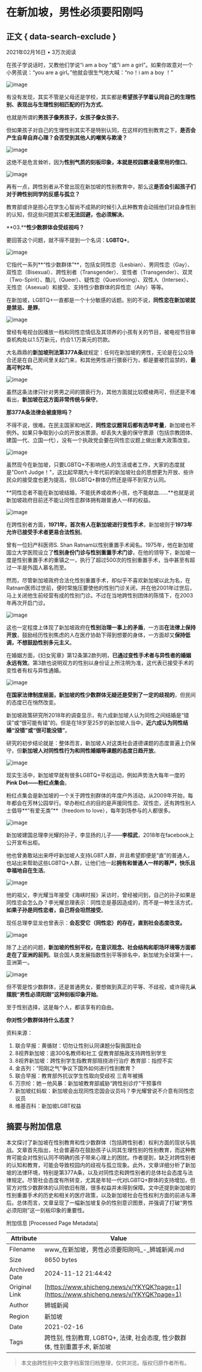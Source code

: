 # 在新加坡，男性必须要阳刚吗

## 正文 { data-search-exclude }


2021年02月16日 • 3万次阅读

在孩子学说话时，又教他们学说“i am a boy ”或“i am a girl”。如果你故意对一个小男孩说：“you are a girl。”他就会很生气地大喊：“no！i am a boy ！”

![image](https://example.com/images/image/1661/16618092.webp?1619427972)

有没有发现，其实不管是父母还是学校，其实都是**希望孩子学着认同自己的生理性别、表现出与生理性别相匹配的行为方式**。

也就是所谓的**男孩子像男孩子，女孩子像女孩子**。

但如果孩子对自己的生理性别其实不是特别认同，在这样的性别教育之下，**是否会产生自卑自弃心理？会否受到其他人的嘲笑与欺凌？**

![image](https://example.com/images/image/1661/16618093.webp?1619427972)

这绝不是危言耸听，因为**性别气质的刻板印象，本就是校园霸凌最常用的借口**。

![image](https://example.com/images/image/1661/16618094.webp?1619427972)

再有一点，跨性别者从不曾出现在新加坡的性别教育中，那么这**是否会引起孩子们对于跨性别同学的反感与孤立？**

教育部或许是担心在学生心智尚不成熟的时候引入此种教育会动摇他们对自身性别的认知，但这些问题其实都**无法回避，也必须解决**。

**03.****性少数群体会受歧视吗？**

要回答这个问题，就不得不提到一个名词：**LGBTQ+**。

![image](https://example.com/images/image/1661/16618095.webp?1619427972)

它指代一系列**“性少数群体”**，包括女同性恋（Lesbian）、男同性恋（Gay）、双性恋（Bisexual）、跨性别者（Transgender）、变性者（Transgender）、双灵（Two-Spirit）、酷儿（Queer）、疑性恋（Questioning）、双性人（Intersex）、无性恋（Asexual）和接受、支持性少数群体的异性恋（Ally）等等。

在新加坡，LGBTQ+一直都是一个十分敏感的话题。别的不说，**同性恋在新加坡就是禁忌、是罪**。

![image](https://example.com/images/image/1661/16618096.webp?1619427972)

曾经有电视台因播放一档和同性恋情侣及其领养的小孩有关的节目，被电视节目审查机构处以1.5万新元，约合1.1万美元的罚款。

大名鼎鼎的**新加坡刑法第377A条**就规定：任何在新加坡的男性，无论是在公众场合还是在自己房间里关起门来，和其他男性进行猥亵行为，都是要被罚监禁的，**最高可判2年**。

![image](https://example.com/images/image/1661/16618097.webp?1613388067)

虽然这条法律只针对男男之间的猥亵行为，其他方面就比较模棱两可，但还是不难看出，**新加坡在这方面非常传统与保守**。

**那377A条法律会被废除吗？**

不得不说，很难。在民主国家和地区，**同性恋议题背后都有选举考量**，新加坡也不例外。如果只争取到小众的开放派票源，却丢失大量的保守票源（包括宗教团体、建国一代、立国一代），没有一个执政党会要在同性恋议题上做出重大政策改变。

![image](https://example.com/images/image/1661/16618098.webp?1619427972)

虽然现今在新加坡，只要LGBTQ+不影响他人的生活或者工作，大家的态度就是"Don‘t Judge！"，这比起早期九十年代前的新加坡社会的思想更为开放、些许民众的接受度也更为提高，但LGBTQ+群体仍然还是得不到官方认同。

**同性恋者不能在新加坡结婚，不能抚养或收养小孩，也不能献血……**也就是说新加坡政府目前还不能让同性恋群体拥有跟普通人一样的权益。

![image](https://example.com/images/image/1661/16618099.webp?1619427972)

在跨性别者方面，**1971年，首次有人在新加坡进行变性手术**，新加坡则于**1973年允许已接受手术者更易合法性别**。

曾有一位妇产科医师S. Shan Ratnam以性别重置手术闻名。1975年，他在新加坡国立大学医院设立了**性别身份门诊与性别重置手术门诊**，在他的领导下，新加坡一度是性别重置手术的重镇之一，执行了超过500次的性别重置手术，当中甚至有超过一半是外国人慕名而至。

然而，尽管新加坡政府合法化性别重置手术，却似乎不喜欢新加坡以此为名，在Ratnam医师过世前，便时常施压要使他的性别门诊关闭，并在他2001年过世后，马上关闭他生前经营有成的性别门诊。不过在当地跨性别团体的陈情下，在2003年再次开启门诊。

![image](https://example.com/images/image/1661/16618100.webp?1619427972)

这也一定程度上体现了新加坡政府在**性别治理一事上的矛盾**，一方面**在法律上保持开放**，鼓励经历性别焦虑的人在医疗协助下得到想要的身体，一方面却又**保持低调，不想鼓励性别多元主义**。

在婚姻方面，《妇女宪章》第12条第2款列明，**已通过变性手术者与异性者的婚姻永远有效**。第3款也说明双方的性别以身份证上所注明为准，这代表已接受手术的变性者有权与异性通婚。

![image](https://example.com/images/image/1661/16618101.webp?1619427972)

**在国家法律制度层面，新加坡的性少数群体无疑还是受到了一定的歧视的**，但民间的态度已在悄然改变。

新加坡政策研究所2018年的调查显示，有六成新加坡人认为同性之间结婚是“错误”或“很可能有错”的。但是在18岁至25岁的新加坡人当中，**近六成认为同性结婚“没错”或“很可能没错”**。

研究的初步结论就是：整体而言，新加坡人对这类社会道德课题的态度普遍上仍保守，但**新加坡人对同性性行为和同性婚姻等课题的态度日趋开放**。

![image](https://example.com/images/image/1661/16618102.webp?1619427971)

现实生活中，新加坡早就有很多LGBTQ+平权运动，例如声势浩大每年一度的**Pink Dot——粉红点集会**。

粉红点集会是新加坡的一个关于跨性别群体的年度户外活动，从2009年开始，每年都会在芳林公园举行。举办粉红点的目的是声援同性恋、双性恋，还有跨性别人士倡导**“有爱无类”**（freedom to love），每年到场参与的人都很多。

![image](https://example.com/images/image/1661/16618103.webp?1619427971)

新加坡建国总理李光耀的孙子，李显扬的儿子——**李桓武**，2018年在facebook上公开宣布出柜。

他也曾勇敢站出来呼吁新加坡人支持LGBT人群，并且希望即便是“直”的普通人，也站出来帮助这些LGBTQ+人群，让他们也一起**拥有和普通人一样的尊严，快乐且幸福地自在生活**。

![image](https://example.com/images/image/1661/16618104.webp?1619427971)

他的祖父，李光耀当年接受《海峡时报》采访时，曾经被问到，自己的孙子如果是同性恋会怎么办？李光耀总理表示：同性恋是基因造成的，而不是一种生活方式，**如果子孙是同性恋者，自己将会坦然接受**。

现任总理李显龙也曾表示：**会忍受它（同性恋）的存在，直到社会态度改变。**

![image](https://example.com/images/image/1661/16618105.webp?1619427971)

除了上述的问题，**新加坡的性别平权，在意识观念、社会结构和职场环境等方面都走在了亚洲的前列**。联合国人类发展指数性别平等排名中，新加坡为全球第十一，亚洲第一。

![image](https://example.com/images/image/1661/16618106.webp?1619427971)

但不管是性少数群体，还是普通男女，要想做到真正的平等、不歧视，或许得先**从摆脱“男性必须阳刚”这种刻板印象开始**。

至于性别选择，这是每个人，都该享有的自由。

**你对性少数群体持什么态度？**

资料来源：

1. 联合早报：黄循财：切勿让性别认同课题分裂我国社会
2. 8视界新加坡：逾300名教师和社工 促教育部施政支持跨性别学生
3. 8视界新加坡：跨性别学生指教育部阻挠进行治疗 教育部：指控不实
4. 金吉列：“阳刚之气”争议下国外如何进行性别教育？
5. 联合早报：教育部外抗议学生性取向受歧视 三青年被捕
6. 万宗纶：她－他风暴：新加坡教育部威胁“跨性别诊疗”干预事件
7. 新加坡红蚂蚁：新加坡会出现同性恋国会议员吗？李光耀曾说不介意有同性恋议员
8. 维基百科：新加坡LGBT权益


## 摘要与附加信息

<!-- tcd_abstract -->
本文探讨了新加坡在性别教育和性少数群体（包括跨性别者）权利方面的现状与挑战。文章首先指出，社会普遍存在鼓励孩子认同其生理性别的性别教育，而这种教育可能会对性别认同不明确的孩子带来心理上的困扰。作者提到，缺乏对跨性别者的认知和教育，可能会导致校园内的歧视与孤立现象。此外，文章详细分析了新加坡的法律环境，特别是第377A条，以及对同性恋和跨性别者的总体社会态度与法律规定。尽管社会态度有所转变，尤其是年轻一代对LGBTQ+群体的支持增加，但官方对性少数群体的认同依旧有限，很多权益并未得到保障。文中还提到新加坡的性别重置手术的历史和相关的医疗政策，以及新加坡社会在性权利方面的前进与滞后。总体而言，文章呈现了一幅新加坡复杂的性别意识图景，并强调了打破“男性必须阳刚”这一刻板印象的重要性。
<!-- tcd_abstract_end -->

附加信息 [Processed Page Metadata]

| Attribute       | Value                                  |
|-----------------|----------------------------------------|
| Filename        | www_在新加坡，男性必须要阳刚吗_-_狮城新闻.md                             |
| Size            | 8650 bytes                           |
| Archived Date   | 2024-11-12 21:44:42                             |
| Original Link   | [https://www.shicheng.news/v/YKYQK?page=1](https://www.shicheng.news/v/YKYQK?page=1)                       |
| Author          | 狮城新闻                               |
| Region          | 新加坡                               |
| Date            | 2021-02-16                                 |
| Tags            | 跨性别, 性别教育, LGBTQ+, 法律, 社会态度, 性少数群体, 性别重置手术, 新加坡                                 |
>
> 本文由跨性别中文数字档案馆归档整理，仅供浏览。版权归原作者所有。
>